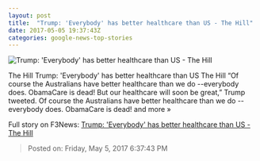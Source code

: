 ```yaml
---
layout: post
title:  "Trump: 'Everybody' has better healthcare than US - The Hill"
date: 2017-05-05 19:37:43Z
categories: google-news-top-stories
---
```


![Trump: 'Everybody' has better healthcare than US - The Hill](http://thehill.com/sites/default/files/article_images/trumpdonald_033017getty.jpg)

The Hill Trump: 'Everybody' has better healthcare than US The Hill “Of course the Australians have better healthcare than we do --everybody does. ObamaCare is dead! But our healthcare will soon be great,” Trump tweeted. Of course the Australians have better healthcare than we do --everybody does. ObamaCare is dead! and more »


Full story on F3News: [Trump: 'Everybody' has better healthcare than US - The Hill](http://www.f3nws.com/n/USfSDB)

> Posted on: Friday, May 5, 2017 6:37:43 PM
